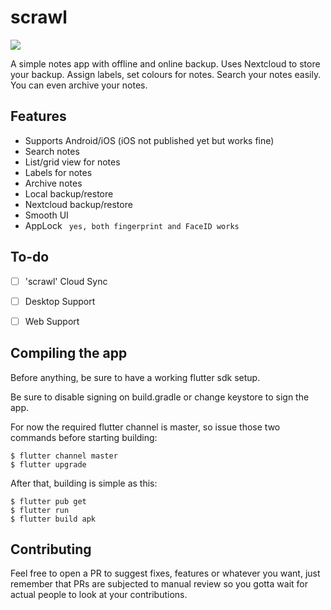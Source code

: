 # scrawl

<img src="https://raw.githubusercontent.com/rsoft-in/scrawl/main/images/scrawl-playstore.png"/>

A simple notes app with offline and online backup. Uses Nextcloud to store your backup. Assign labels, set colours for notes. Search your notes easily. You can even archive your notes.

## Features
- Supports Android/iOS (iOS not published yet but works fine)
- Search notes
- List/grid view for notes
- Labels for notes
- Archive notes
- Local backup/restore
- Nextcloud backup/restore
- Smooth UI
- AppLock ``` yes, both fingerprint and FaceID works```

## To-do
- [ ] 'scrawl' Cloud Sync
- [ ] Desktop Support
- [ ] Web Support


## Compiling the app
Before anything, be sure to have a working flutter sdk setup.

Be sure to disable signing on build.gradle or change keystore to sign the app.

For now the required flutter channel is master, so issue those two commands before starting building:
```
$ flutter channel master
$ flutter upgrade
```

After that, building is simple as this:
```
$ flutter pub get
$ flutter run
$ flutter build apk
```

## Contributing

Feel free to open a PR to suggest fixes, features or whatever you want, just remember that PRs are subjected to manual review so you gotta wait for actual people to look at your contributions.